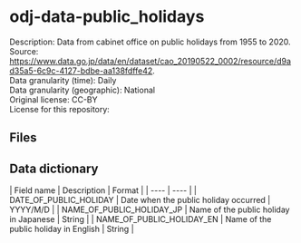 # odj-data-public_holidays

Description: Data from cabinet office on public holidays from 1955 to 2020.  
Source: https://www.data.go.jp/data/en/dataset/cao_20190522_0002/resource/d9ad35a5-6c9c-4127-bdbe-aa138fdffe42.  
Data granularity (time): Daily   
Data granularity (geographic): National   
Original license: CC-BY   
License for this repository:  

## Files

## Data dictionary

|  Field name  |  Description  | Format |
| ---- | ---- |
|  DATE_OF_PUBLIC_HOLIDAY  |  Date when the public holiday occurred  | YYYY/M/D |
|  NAME_OF_PUBLIC_HOLIDAY_JP  |  Name of the public holiday in Japanese  | String  |
|  NAME_OF_PUBLIC_HOLIDAY_EN  |  Name of the public holiday in English  | String |
